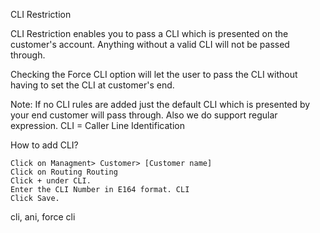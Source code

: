 CLI Restriction

CLI Restriction enables you to pass a CLI which is presented on the customer's account. Anything without a valid CLI will not be passed through.

Checking the Force CLI option will let the user to pass the CLI without having to set the CLI at customer's end.

Note: If no CLI rules are added just the default CLI which is presented by your end customer will pass through. Also we do support regular expression.
CLI = Caller Line Identification

How to add CLI?

    Click on Managment> Customer> [Customer name]
    Click on Routing Routing
    Click + under CLI.
    Enter the CLI Number in E164 format. CLI
    Click Save.

  cli, ani, force cli 
